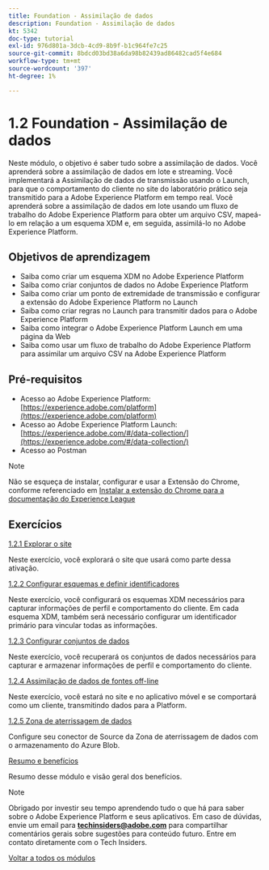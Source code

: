 ```yaml
---
title: Foundation - Assimilação de dados
description: Foundation - Assimilação de dados
kt: 5342
doc-type: tutorial
exl-id: 976d801a-3dcb-4cd9-8b9f-b1c964fe7c25
source-git-commit: 8bdcd03bd38a6da98b82439ad86482cad5f4e684
workflow-type: tm+mt
source-wordcount: '397'
ht-degree: 1%

---
```


# 1.2 Foundation - Assimilação de dados

Neste módulo, o objetivo é saber tudo sobre a assimilação de dados. Você aprenderá sobre a assimilação de dados em lote e streaming. Você implementará a Assimilação de dados de transmissão usando o Launch, para que o comportamento do cliente no site do laboratório prático seja transmitido para a Adobe Experience Platform em tempo real. Você aprenderá sobre a assimilação de dados em lote usando um fluxo de trabalho do Adobe Experience Platform para obter um arquivo CSV, mapeá-lo em relação a um esquema XDM e, em seguida, assimilá-lo no Adobe Experience Platform.

## Objetivos de aprendizagem

- Saiba como criar um esquema XDM no Adobe Experience Platform
- Saiba como criar conjuntos de dados no Adobe Experience Platform
- Saiba como criar um ponto de extremidade de transmissão e configurar a extensão do Adobe Experience Platform no Launch
- Saiba como criar regras no Launch para transmitir dados para o Adobe Experience Platform
- Saiba como integrar o Adobe Experience Platform Launch em uma página da Web
- Saiba como usar um fluxo de trabalho do Adobe Experience Platform para assimilar um arquivo CSV na Adobe Experience Platform

## Pré-requisitos

- Acesso ao Adobe Experience Platform: [https://experience.adobe.com/platform](https://experience.adobe.com/platform)
- Acesso ao Adobe Experience Platform Launch: [https://experience.adobe.com/#/data-collection/](https://experience.adobe.com/#/data-collection/)
- Acesso ao Postman

>[!NOTE]
>
>Não se esqueça de instalar, configurar e usar a Extensão do Chrome, conforme referenciado em [Instalar a extensão do Chrome para a documentação do Experience League](../../gettingstarted/gettingstarted/ex1.md)

## Exercícios

[1.2.1 Explorar o site](./ex1.md)

Neste exercício, você explorará o site que usará como parte dessa ativação.

[1.2.2 Configurar esquemas e definir identificadores](./ex2.md)

Neste exercício, você configurará os esquemas XDM necessários para capturar informações de perfil e comportamento do cliente. Em cada esquema XDM, também será necessário configurar um identificador primário para vincular todas as informações.

[1.2.3 Configurar conjuntos de dados](./ex3.md)

Neste exercício, você recuperará os conjuntos de dados necessários para capturar e armazenar informações de perfil e comportamento do cliente.

[1.2.4 Assimilação de dados de fontes off-line](./ex4.md)

Neste exercício, você estará no site e no aplicativo móvel e se comportará como um cliente, transmitindo dados para a Platform.

[1.2.5 Zona de aterrissagem de dados](./ex5.md)

Configure seu conector de Source da Zona de aterrissagem de dados com o armazenamento do Azure Blob.

[Resumo e benefícios](./summary.md)

Resumo desse módulo e visão geral dos benefícios.

>[!NOTE]
>
>Obrigado por investir seu tempo aprendendo tudo o que há para saber sobre o Adobe Experience Platform e seus aplicativos. Em caso de dúvidas, envie um email para **techinsiders@adobe.com** para compartilhar comentários gerais sobre sugestões para conteúdo futuro. Entre em contato diretamente com o Tech Insiders.

[Voltar a todos os módulos](../../../overview.md)
